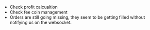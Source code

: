 * Check profit calcualtion
* Check fee coin management
* Orders are still going missing, they seem to be getting filled without notifying us on the websocket.
